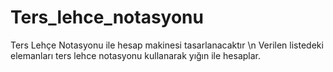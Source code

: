 # Ters_lehce_notasyonu
Ters Lehçe Notasyonu ile hesap makinesi tasarlanacaktır \n
Verilen listedeki elemanları ters lehce notasyonu kullanarak yığın ile hesaplar.
